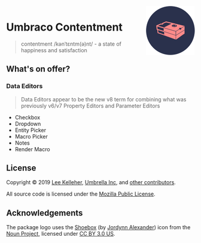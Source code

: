 <img src="docs/assets/img/logo.png" alt="Umbraco Contentment Logo" title="A shoebox of Umbraco happiness." height="130" align="right">

# Umbraco Contentment

> contentment /kənˈtɛntm(ə)nt/ - a state of happiness and satisfaction


## What's on offer?

### Data Editors

> Data Editors appear to be the new v8 term for combining what was previously v6/v7 Property Editors and Parameter Editors

- Checkbox
- Dropdown
- Entity Picker
- Macro Picker
- Notes
- Render Macro

## License

Copyright &copy; 2019 [Lee Kelleher](https://leekelleher.com/), [Umbrella Inc](https://umbrellainc.co.uk), and [other contributors](https://github.com/leekelleher/umbraco-contentment/graphs/contributors).

All source code is licensed under the [Mozilla Public License](LICENSE.md).

## Acknowledgements

The package logo uses the [Shoebox](https://thenounproject.com/term/shoebox/79857/) (by [Jordynn Alexander](https://thenounproject.com/jordynn2/)) icon from the [Noun Project](https://thenounproject.com), licensed under [CC BY 3.0 US](https://creativecommons.org/licenses/by/3.0/us/).
